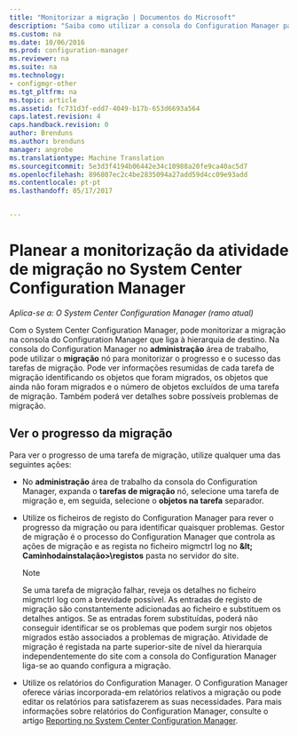 ```yaml
---
title: "Monitorizar a migração | Documentos do Microsoft"
description: "Saiba como utilizar a consola do Configuration Manager para monitorizar o progresso e o sucesso das tarefas de migração."
ms.custom: na
ms.date: 10/06/2016
ms.prod: configuration-manager
ms.reviewer: na
ms.suite: na
ms.technology:
- configmgr-other
ms.tgt_pltfrm: na
ms.topic: article
ms.assetid: fc731d3f-edd7-4049-b17b-653d6693a564
caps.latest.revision: 4
caps.handback.revision: 0
author: Brenduns
ms.author: brenduns
manager: angrobe
ms.translationtype: Machine Translation
ms.sourcegitcommit: 5e3d3f4194b06442e34c10988a20fe9ca40ac5d7
ms.openlocfilehash: 896807ec2c4be2835094a27add59d4cc09e93add
ms.contentlocale: pt-pt
ms.lasthandoff: 05/17/2017


---
```

# <a name="planning-to-monitor-migration-activity-in-system-center-configuration-manager"></a>Planear a monitorização da atividade de migração no System Center Configuration Manager

*Aplica-se a: O System Center Configuration Manager (ramo atual)*

Com o System Center Configuration Manager, pode monitorizar a migração na consola do Configuration Manager que liga à hierarquia de destino. Na consola do Configuration Manager no **administração** área de trabalho, pode utilizar o **migração** nó para monitorizar o progresso e o sucesso das tarefas de migração. Pode ver informações resumidas de cada tarefa de migração identificando os objetos que foram migrados, os objetos que ainda não foram migrados e o número de objetos excluídos de uma tarefa de migração. Também poderá ver detalhes sobre possíveis problemas de migração.  

## <a name="view-migration-progress"></a>Ver o progresso da migração  
 Para ver o progresso de uma tarefa de migração, utilize qualquer uma das seguintes ações:  

-   No **administração** área de trabalho da consola do Configuration Manager, expanda o **tarefas de migração** nó, selecione uma tarefa de migração e, em seguida, selecione o **objetos na tarefa** separador.  

-   Utilize os ficheiros de registo do Configuration Manager para rever o progresso da migração ou para identificar quaisquer problemas. Gestor de migração é o processo do Configuration Manager que controla as ações de migração e as regista no ficheiro migmctrl log no  **\&lt; Caminhodainstalação\>\\registos** pasta no servidor do site.  

    > [!NOTE]  
    >  Se uma tarefa de migração falhar, reveja os detalhes no ficheiro migmctrl log com a brevidade possível. As entradas de registo de migração são constantemente adicionadas ao ficheiro e substituem os detalhes antigos. Se as entradas forem substituídas, poderá não conseguir identificar se os problemas que podem surgir nos objetos migrados estão associados a problemas de migração. Atividade de migração é registada na parte superior\-site de nível da hierarquia independentemente do site com a consola do Configuration Manager liga-se ao quando configura a migração.  

-   Utilize os relatórios do Configuration Manager. O Configuration Manager oferece várias incorporada\-em relatórios relativos a migração ou pode editar os relatórios para satisfazerem as suas necessidades. Para mais informações sobre relatórios do Configuration Manager, consulte o artigo [Reporting no System Center Configuration Manager](../../core/servers/manage/reporting.md).  

